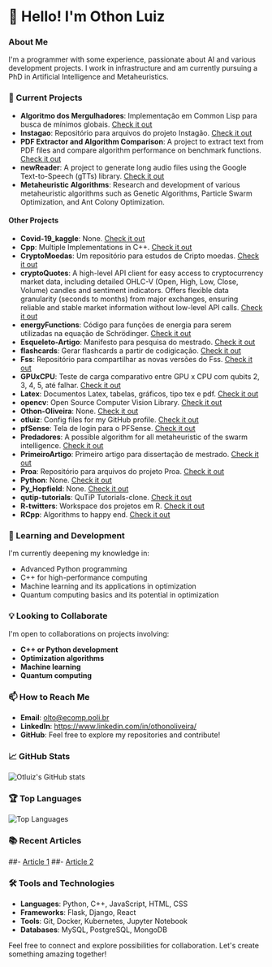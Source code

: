 # 👋 Hello! I'm Othon Luiz

### About Me
I'm a programmer with some experience, passionate about AI and various development projects. I work in infrastructure and am currently pursuing a PhD in Artificial Intelligence and Metaheuristics.


### 🔭 Current Projects
- **Algoritmo dos Mergulhadores**: Implementação em Common Lisp para busca de mínimos globais. [Check it out](https://github.com/otluiz/Mergulhadores)
- **Instagao**: Repositório para arquivos do projeto Instagão. [Check it out](https://github.com/otluiz/Instagao)
- **PDF Extractor and Algorithm Comparison**: A project to extract text from PDF files and compare algorithm performance on benchmark functions. [Check it out](https://github.com/otluiz/pdfExtractor)
- **newReader**: A project to generate long audio files using the Google Text-to-Speech (gTTs) library. [Check it out](https://github.com/otluiz/newReader)
- **Metaheuristic Algorithms**: Research and development of various metaheuristic algorithms such as Genetic Algorithms, Particle Swarm Optimization, and Ant Colony Optimization.

#### Other Projects

- **Covid-19_kaggle**: None. [Check it out](https://github.com/otluiz/Covid-19_kaggle)
- **Cpp**: Multiple Implementations in C++. [Check it out](https://github.com/otluiz/Cpp)
- **CryptoMoedas**: Um repositório para estudos de Cripto moedas. [Check it out](https://github.com/otluiz/CryptoMoedas)
- **cryptoQuotes**: A high-level API client for easy access to cryptocurrency market data, including detailed OHLC-V (Open, High, Low, Close, Volume) candles and sentiment indicators. Offers flexible data granularity (seconds to months) from major exchanges, ensuring reliable and stable market information without low-level API calls. [Check it out](https://github.com/otluiz/cryptoQuotes)
- **energyFunctions**: Código para funções de energia para serem utilizadas na equação de Schrödinger. [Check it out](https://github.com/otluiz/energyFunctions)
- **Esqueleto-Artigo**: Manifesto para pesquisa do mestrado. [Check it out](https://github.com/otluiz/Esqueleto-Artigo)
- **flashcards**: Gerar flashcards a partir de codigicação. [Check it out](https://github.com/otluiz/flashcards)
- **Fss**: Repositório para compartilhar as novas versões do Fss. [Check it out](https://github.com/otluiz/Fss)
- **GPUxCPU**: Teste de carga comparativo entre GPU x CPU com qubits 2, 3, 4, 5, até falhar. [Check it out](https://github.com/otluiz/GPUxCPU)
- **Latex**: Documentos Latex, tabelas, gráficos, tipo tex e pdf. [Check it out](https://github.com/otluiz/Latex)
- **opencv**: Open Source Computer Vision Library. [Check it out](https://github.com/otluiz/opencv)
- **Othon-Oliveira**: None. [Check it out](https://github.com/otluiz/Othon-Oliveira)
- **otluiz**: Config files for my GitHub profile. [Check it out](https://github.com/otluiz/otluiz)
- **pfSense**: Tela de login para o PFSense. [Check it out](https://github.com/otluiz/pfSense)
- **Predadores**: A possible algorithm for all metaheuristic of the swarm intelligence. [Check it out](https://github.com/otluiz/Predadores)
- **PrimeiroArtigo**: Primeiro artigo para dissertação de mestrado. [Check it out](https://github.com/otluiz/PrimeiroArtigo)
- **Proa**: Repositório para arquivos do projeto Proa. [Check it out](https://github.com/otluiz/Proa)
- **Python**: None. [Check it out](https://github.com/otluiz/Python)
- **Py_Hopfield**: None. [Check it out](https://github.com/otluiz/Py_Hopfield)
- **qutip-tutorials**: QuTiP Tutorials-clone. [Check it out](https://github.com/otluiz/qutip-tutorials)
- **R-twitters**: Workspace dos projetos em R. [Check it out](https://github.com/otluiz/R-twitters)
- **RCpp**: Algorithms to happy end. [Check it out](https://github.com/otluiz/RCpp)


### 🌱 Learning and Development
I'm currently deepening my knowledge in:
- Advanced Python programming
- C++ for high-performance computing
- Machine learning and its applications in optimization
- Quantum computing basics and its potential in optimization

### 💡 Looking to Collaborate
I'm open to collaborations on projects involving:
- **C++ or Python development**
- **Optimization algorithms**
- **Machine learning**
- **Quantum computing**

### 📫 How to Reach Me
- **Email**: [olto@ecomp.poli.br](mailto:olto@ecomp.poli.br)
- **LinkedIn**: https://www.linkedin.com/in/othonoliveira/
- **GitHub**: Feel free to explore my repositories and contribute!

### 📈 GitHub Stats
![Otluiz's GitHub stats](https://github-readme-stats.vercel.app/api?username=otluiz&show_icons=true&theme=radical)

### 🏆 Top Languages
![Top Languages](https://github-readme-stats.vercel.app/api/top-langs/?username=otluiz&layout=compact&theme=radical)

### 📚 Recent Articles
##- [Article 1](https://linktoyourarticle.com)
##- [Article 2](https://linktoyourarticle.com)

### 🛠️ Tools and Technologies
- **Languages**: Python, C++, JavaScript, HTML, CSS
- **Frameworks**: Flask, Django, React
- **Tools**: Git, Docker, Kubernetes, Jupyter Notebook
- **Databases**: MySQL, PostgreSQL, MongoDB

Feel free to connect and explore possibilities for collaboration. Let's create something amazing together!
